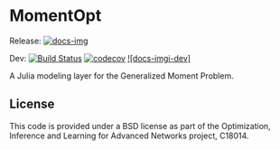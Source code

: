 # MomentOpt

Release: [![docs-img]][docs-url] 

Dev: [![Build Status][build-img]][build-url] [![codecov][codecov-img]][codecov-url] [![docs-imgi-dev]][docs-url-dev]


A Julia modeling layer for the Generalized Moment Problem.


## License

This code is provided under a BSD license as part of the Optimization, Inference and Learning for Advanced Networks project, C18014.


[build-img]: https://travis-ci.org/lanl-ansi/MomentOpt.jl.svg?branch=master
[build-url]: https://travis-ci.org/lanl-ansi/MomentOpt.jl
[codecov-img]: https://codecov.io/gh/lanl-ansi/MomentOpt.jl/branch/master/graph/badge.svg
[codecov-url]: https://codecov.io/gh/lanl-ansi/MomentOpt.jl
[docs-img]: https://img.shields.io/badge/docs-stable-blue.svg
[docs-url]: https://lanl-ansi.github.io/MomentOpt.jl/stable/
[docs-img-dev]: https://img.shields.io/badge/docs-dev-blue.svg
[docs-url-dev]: https://lanl-ansi.github.io/MomentOpt.jl/dev/

